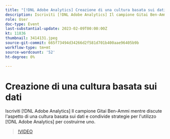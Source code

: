 ```yaml
---
title: "[!DNL Adobe Analytics] Creazione di una cultura basata sui dati"
description: Iscriviti [!DNL Adobe Analytics] Il campione Gitai Ben-Ammi mentre discute l'aspetto di una cultura basata sui dati e condivide strategie per l'utilizzo [!DNL Adobe Analytics] per costruirne uno.
role: User
doc-type: Event
last-substantial-update: 2023-02-09T00:00:00Z
kt: 11836
thumbnail: 3414131.jpeg
source-git-commit: 665f73494d34266d2f581d701b400aae96405b9b
workflow-type: tm+mt
source-wordcount: '52'
ht-degree: 0%

---
```



# Creazione di una cultura basata sui dati

Iscriviti [!DNL Adobe Analytics] Il campione Gitai Ben-Ammi mentre discute l&#39;aspetto di una cultura basata sui dati e condivide strategie per l&#39;utilizzo [!DNL Adobe Analytics] per costruirne uno.

>[!VIDEO](https://video.tv.adobe.com/v/3414131/?quality=12&learn=on)
